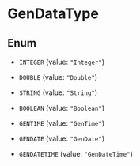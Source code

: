 

# GenDataType

## Enum


* `INTEGER` (value: `"Integer"`)

* `DOUBLE` (value: `"Double"`)

* `STRING` (value: `"String"`)

* `BOOLEAN` (value: `"Boolean"`)

* `GENTIME` (value: `"GenTime"`)

* `GENDATE` (value: `"GenDate"`)

* `GENDATETIME` (value: `"GenDateTime"`)



